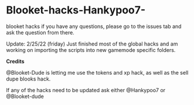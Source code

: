 # Blooket-hacks-Hankypoo7-
blooket hacks
if you have any questions, please go to the issues tab and ask the question from there.

Update: 2/25/22 (friday)
Just finished most of the global hacks and am working on importing the scripts into new gamemode specific folders.

**Credits**

@Blooket-Dude is letting me use the tokens and xp hack, as well as the sell dupe blooks hack. 


If any of the hacks need to be updated ask either @Hankypoo7 or @Blooket-dude
